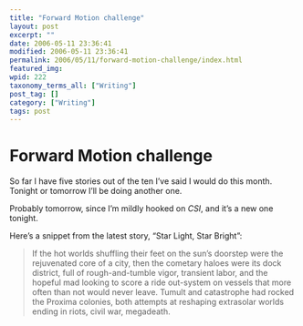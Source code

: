 ```yaml
---
title: "Forward Motion challenge"
layout: post
excerpt: ""
date: 2006-05-11 23:36:41
modified: 2006-05-11 23:36:41
permalink: 2006/05/11/forward-motion-challenge/index.html
featured_img: 
wpid: 222
taxonomy_terms_all: ["Writing"]
post_tag: []
category: ["Writing"]
tags: post
---
```


# Forward Motion challenge

So far I have five stories out of the ten I’ve said I would do this month. Tonight or tomorrow I’ll be doing another one.

Probably tomorrow, since I’m mildly hooked on *CSI*, and it’s a new one tonight.

Here’s a snippet from the latest story, “Star Light, Star Bright”:

> If the hot worlds shuffling their feet on the sun’s doorstep were the rejuvenated core of a city, then the cometary haloes were its dock district, full of rough-and-tumble vigor, transient labor, and the hopeful mad looking to score a ride out-system on vessels that more often than not would never leave. Tumult and catastrophe had rocked the Proxima colonies, both attempts at reshaping extrasolar worlds ending in riots, civil war, megadeath.